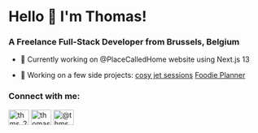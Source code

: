 <h1 align="left">Hello 👋 I'm Thomas!</h1>
<h3 align="left">A Freelance Full-Stack Developer from Brussels, Belgium</h3>

- 🔭 Currently working on @PlaceCalledHome website using Next.js 13

- 👀 Working on a few side projects:
  <a href="https://www.@cosyjetsessions.com" target="blank">cosy jet sessions</a>
  <a href="https://www.@cosyjetsessions.com" target="blank">Foodie Planner</a>

<h3 align="left">Connect with me:</h3>
<p align="left">
<a href="https://twitter.com/ThoGibson" target="blank"><img align="center" src="https://raw.githubusercontent.com/rahuldkjain/github-profile-readme-generator/master/src/images/icons/Social/twitter.svg" alt="thms_25" height="30" width="40" /></a>
<a href="[https://linkedin.com/in/thomas allen](https://www.linkedin.com/in/thomas-allen-martinho/)" target="blank"><img align="center" src="https://raw.githubusercontent.com/rahuldkjain/github-profile-readme-generator/master/src/images/icons/Social/linked-in-alt.svg" alt="thomas allen" height="30" width="40" /></a>
<a href="https://www.instagram.com/thms_allen/" target="blank"><img align="center" src="https://raw.githubusercontent.com/rahuldkjain/github-profile-readme-generator/master/src/images/icons/Social/instagram.svg" alt="@thms_allen" height="30" width="40" /></a>
</p>
